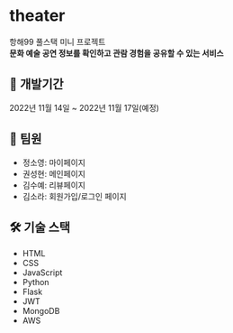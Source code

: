 # theater
항해99 풀스택 미니 프로젝트  
**문화 예술 공연 정보를 확인하고 관람 경험을 공유할 수 있는 서비스**

## 📆 개발기간
2022년 11월 14일 ~ 2022년 11월 17일(예정)

## 👯 팀원
* 정소영: 마이페이지
* 권성현: 메인페이지 
* 김수예: 리뷰페이지
* 김소라: 회원가입/로그인 페이지

## 🛠️ 기술 스택
* HTML
* CSS
* JavaScript
* Python
* Flask
* JWT
* MongoDB
* AWS
